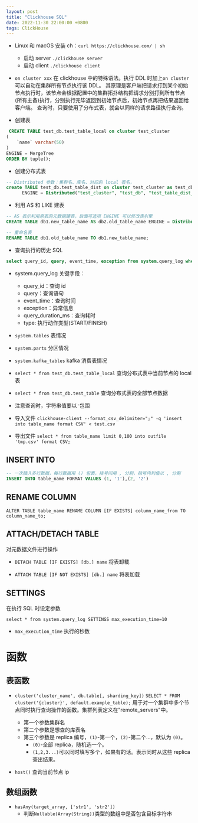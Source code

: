 ```yaml
---
layout: post
title: "Clickhouse SQL"
date: 2022-11-30 22:00:00 +0800
tags: ClickHouse
---
```


- Linux 和 macOS 安装 ch：`curl https://clickhouse.com/ | sh`

  - 启动 server `./clickhouse server`
  - 启动 client `./clickhouse client`

- `on cluster xxx`
  在 clickhouse 中的特殊语法。执行 DDL 时加上`on cluster`可以自动在集群所有节点执行该 DDL。
  其原理是客户端把请求打到某个初始节点执行时，该节点会根据配置中的集群拓扑结构把请求分别打到所有节点(所有主备)执行，分别执行完毕返回到初始节点后，初始节点再把结果返回给客户端。
  查询时，只要使用了分布式表，就会以同样的请求路径执行查询。

- 创建表

```SQL
 CREATE TABLE test_db.test_table_local on cluster test_cluster
(
    `name` varchar(50)
)
ENGINE = MergeTree
ORDER BY tuple();
```

- 创建分布式表

```SQL
-- Distributed 参数：集群名、库名、对应的 local 表名，
create TABLE test_db.test_table_dist on cluster test_cluster as test_db.test_table_local
      ENGINE = Distributed("test_cluster", "test_db", "test_table_dist_local", rand());
```

- 利用 AS 和 LIKE 建表

```SQL
-- AS 表示利用原表的元数据建表，后面可选项 ENGINE 可以修改表引擎
CREATE TABLE db1.new_table_name AS db2.old_table_name ENGINE = Distributed("test_cluster", "test_db", "test_table_dist", rand());
```

```SQL
-- 重命名表
RENAME TABLE db1.old_table_name TO db1.new_table_name;
```

- 查询执行的历史 SQL

```SQL
select query_id, query, event_time, exception from system.query_log where query like '%test_table%' order by event_time desc limit 20;
```

- system.query_log 关键字段：

  - query_id：查询 id
  - query：查询语句
  - event_time：查询时间
  - exception：异常信息
  - query_duration_ms：查询耗时
  - type: 执行动作类型(START/FINISH)

- `system.tables`
  表情况

- `system.parts`
  分区情况

- `system.kafka_tables`
  kafka 消费表情况

- `select * from test_db.test_table_local`
  查询分布式表中当前节点的 local 表

- `select * from test_db.test_table`
  查询分布式表的全部节点数据

- 注意查询时，字符串值要以`'`包围

- 导入文件
  `clickhouse-client --format_csv_delimiter=";" -q 'insert into table_name format CSV' < test.csv`

- 导出文件
  `select * from table_name limit 0,100 into outfile 'tmp.csv' format CSV;`

## INSERT INTO

```SQL
-- 一次插入多行数据，每行数据用 () 包裹，括号间用 , 分割，括号内列值以 , 分割
INSERT INTO table_name FORMAT VALUES (1, '1'),(2, '2')
```

## RENAME COLUMN

`ALTER TABLE table_name RENAME COLUMN [IF EXISTS] column_name_from TO column_name_to;`

## ATTACH/DETACH TABLE

对元数据文件进行操作

- `DETACH TABLE [IF EXISTS] [db.] name`
  将表卸载

- `ATTACH TABLE [IF NOT EXISTS] [db.] name`
  将表加载

## SETTINGS

在执行 SQL 时设定参数

`select * from system.query_log SETTINGS max_execution_time=10`

- `max_execution_time` 执行的秒数

# 函数

## 表函数

- `cluster('cluster_name', db.table[, sharding_key])`
  `SELECT * FROM cluster('{cluster}', default.example_table);`
  用于对一个集群中多个节点同时执行查询操作的函数。集群列表定义在"remote_servers"中。

  - 第一个参数集群名
  - 第二个参数是想查的库表名
  - 第三个参数是 replica 编号，`(1)`-第一个，`(2)`-第二个...，默认为 `(0)`。
    - `(0)`-全部 replica，随机选一个。
    - `(1,2,3...)`可以同时填写多个，如果有的话。表示同时从这些 replica 查出结果。

- `host()`
  查询当前节点 ip

## 数组函数

- `hasAny(target_array, ['str1', 'str2'])`
  - 判断`Nullable(Array(String))`类型的数组中是否包含目标字符串
